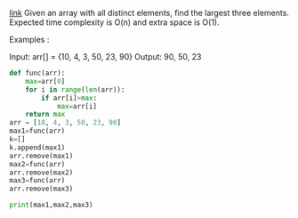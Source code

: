 [link](https://www.geeksforgeeks.org/find-the-largest-three-elements-in-an-array/)
Given an array with all distinct elements, find the largest three elements. Expected time complexity is O(n) and extra space is O(1). 

Examples :

Input: arr[] = {10, 4, 3, 50, 23, 90}
Output: 90, 50, 23
```python
def func(arr):
    max=arr[0]
    for i in range(len(arr)):
        if arr[i]>max:
            max=arr[i]
    return max
arr = [10, 4, 3, 50, 23, 90]
max1=func(arr)
k=[]
k.append(max1)
arr.remove(max1)
max2=func(arr)
arr.remove(max2)
max3=func(arr)
arr.remove(max3)

print(max1,max2,max3)
```
